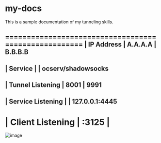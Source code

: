 # my-docs

This is a sample documentation of my tunneling skills.

=====================================================
| IP Address          | A.A.A.A | B.B.B.B
-----------------------------------------------------
| Service             |         | ocserv/shadowsocks
-----------------------------------------------------
| Tunnel Listening    |   8001  | 9991
-----------------------------------------------------
| Service Listening   |         | 127.0.0.1:4445
-----------------------------------------------------
| Client Listening    |  :3125  | 
=====================================================


![image](https://github.com/tunnima/my-docs/assets/141477283/9dd8c5ba-c341-4a72-87fe-7f84ea1ec249)
